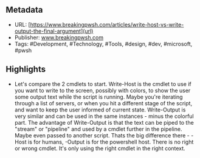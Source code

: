 ## Metadata
* URL: [https://www.breakingpwsh.com/articles/write-host-vs-write-output-the-final-argument](url)
* Publisher: www.breakingpwsh.com
* Tags: #Development, #Technology, #Tools, #design, #dev, #microsoft, #pwsh

## Highlights
* Let's compare the 2 cmdlets to start. Write-Host is the cmdlet to use if you want to write to the screen, possibly with colors, to show the user some output text while the script is running. Maybe you're iterating through a list of servers, or when you hit a different stage of the script, and want to keep the user informed of current state. Write-Output is very similar and can be used in the same instances - minus the colorful part. The advantage of Write-Output is that the text can be piped to the "stream" or "pipeline" and used by a cmdlet further in the pipeline. Maybe even passed to another script. Thats the big difference there - -Host is for humans, -Output is for the powershell host. There is no right or wrong cmdlet. It's only using the right cmdlet in the right context.
